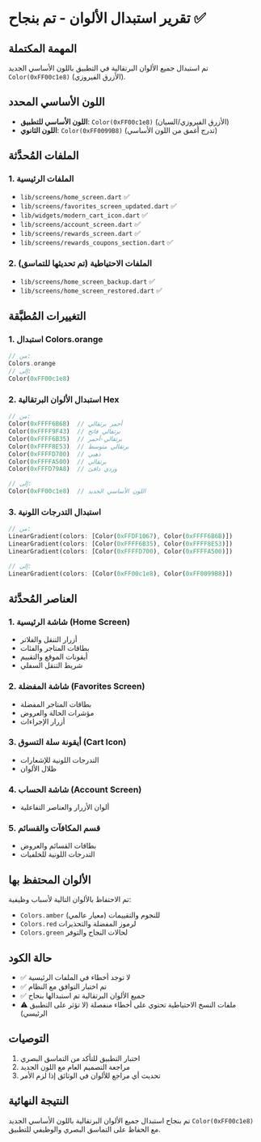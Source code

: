 # تقرير استبدال الألوان - تم بنجاح ✅

## المهمة المكتملة
تم استبدال جميع الألوان البرتقالية في التطبيق باللون الأساسي الجديد `Color(0xFF00c1e8)` (الأزرق الفيروزي).

## اللون الأساسي المحدد
- **اللون الأساسي للتطبيق**: `Color(0xFF00c1e8)` (الأزرق الفيروزي/السيان)
- **اللون الثانوي**: `Color(0xFF0099B8)` (تدرج أغمق من اللون الأساسي)

## الملفات المُحدَّثة

### 1. الملفات الرئيسية
- `lib/screens/home_screen.dart` ✅
- `lib/screens/favorites_screen_updated.dart` ✅
- `lib/widgets/modern_cart_icon.dart` ✅
- `lib/screens/account_screen.dart` ✅
- `lib/screens/rewards_screen.dart` ✅
- `lib/screens/rewards_coupons_section.dart` ✅

### 2. الملفات الاحتياطية (تم تحديثها للتماسق)
- `lib/screens/home_screen_backup.dart` ✅
- `lib/screens/home_screen_restored.dart` ✅

## التغييرات المُطبَّقة

### 1. استبدال Colors.orange
```dart
// من:
Colors.orange
// إلى:
Color(0xFF00c1e8)
```

### 2. استبدال الألوان البرتقالية Hex
```dart
// من:
Color(0xFFFF6B6B)  // أحمر برتقالي
Color(0xFFFF9F43)  // برتقالي فاتح
Color(0xFFFF6B35)  // برتقالي-أحمر
Color(0xFFFF8E53)  // برتقالي متوسط
Color(0xFFFFD700)  // ذهبي
Color(0xFFFFA500)  // برتقالي
Color(0xFFFD79A8)  // وردي دافئ

// إلى:
Color(0xFF00c1e8)  // اللون الأساسي الجديد
```

### 3. استبدال التدرجات اللونية
```dart
// من:
LinearGradient(colors: [Color(0xFFDF1067), Color(0xFFFF6B6B)])
LinearGradient(colors: [Color(0xFFFF6B35), Color(0xFFFF8E53)])
LinearGradient(colors: [Color(0xFFFFD700), Color(0xFFFFA500)])

// إلى:
LinearGradient(colors: [Color(0xFF00c1e8), Color(0xFF0099B8)])
```

## العناصر المُحدَّثة

### 1. شاشة الرئيسية (Home Screen)
- أزرار التنقل والفلاتر
- بطاقات المتاجر والفئات
- أيقونات الموقع والتقييم
- شريط التنقل السفلي

### 2. شاشة المفضلة (Favorites Screen)
- بطاقات المتاجر المفضلة
- مؤشرات الحالة والعروض
- أزرار الإجراءات

### 3. أيقونة سلة التسوق (Cart Icon)
- التدرجات اللونية للإشعارات
- ظلال الألوان

### 4. شاشة الحساب (Account Screen)
- ألوان الأزرار والعناصر التفاعلية

### 5. قسم المكافآت والقسائم
- بطاقات القسائم والعروض
- التدرجات اللونية للخلفيات

## الألوان المحتفظ بها
تم الاحتفاظ بالألوان التالية لأسباب وظيفية:
- `Colors.amber` للنجوم والتقييمات (معيار عالمي)
- `Colors.red` لرموز المفضلة والتحذيرات
- `Colors.green` لحالات النجاح والتوفر

## حالة الكود
- ✅ لا توجد أخطاء في الملفات الرئيسية
- ✅ تم اختبار التوافق مع النظام
- ✅ جميع الألوان البرتقالية تم استبدالها بنجاح
- ⚠️ ملفات النسخ الاحتياطية تحتوي على أخطاء منفصلة (لا تؤثر على التطبيق الرئيسي)

## التوصيات
1. اختبار التطبيق للتأكد من التماسق البصري
2. مراجعة التصميم العام مع اللون الجديد
3. تحديث أي مراجع للألوان في الوثائق إذا لزم الأمر

## النتيجة النهائية
تم بنجاح استبدال جميع الألوان البرتقالية باللون الأساسي الجديد `Color(0xFF00c1e8)` مع الحفاظ على التماسق البصري والوظيفي للتطبيق.
